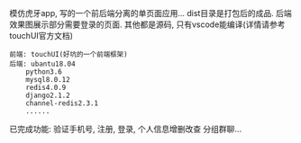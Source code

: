   模仿虎牙app, 写的一个前后端分离的单页面应用...
  dist目录是打包后的成品. 后端效果图展示部分需要登录的页面. 其他都是源码, 只有vscode能编译(详情请参考touchUI官方文档)

    前端: touchUI(好坑的一个前端框架)
    后端: ubantu18.04
        python3.6
        mysql8.0.12
        redis4.0.9
        django2.1.2
        channel-redis2.3.1
        ......
  已完成功能: 验证手机号, 注册, 登录, 个人信息增删改查
	    分组群聊...